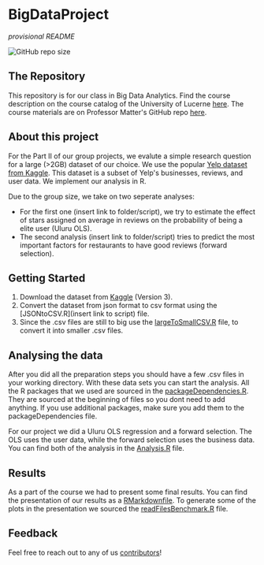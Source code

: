 # BigDataProject

*provisional README* 

![GitHub repo size](https://img.shields.io/github/repo-size/FStiffler/BigDataProject)

## The Repository 

This repository is for our class in Big Data Analytics. Find the course description on the course catalog of the University of Lucerne [here](https://portal.unilu.ch/details?code=FS211088). The course materials are on Professor Matter's GitHub repo [here](https://github.com/umatter/BigData).

## About this project

For the Part II of our group projects, we evalute a simple research question for a large (>2GB) dataset of our choice. We use the popular [Yelp dataset from Kaggle](https://www.kaggle.com/yelp-dataset/yelp-dataset). This dataset is a subset of Yelp's businesses, reviews, and user data. We implement our analysis in R.

Due to the group size, we take on two seperate analyses: 
* For the first one (insert link to folder/script), we try to estimate the effect of stars assigned on average in reviews on the probability of being a elite user (Uluru OLS).
* The second analysis (insert link to folder/script) tries to predict the most important factors for restaurants to have good reviews (forward selection).

## Getting Started

1. Download the dataset from  [Kaggle](https://www.kaggle.com/yelp-dataset/yelp-dataset) (Version 3).
2. Convert the dataset from json format to csv format using the [JSONtoCSV.R](insert link to script) file.
3. Since the .csv files are still to big use the [largeToSmallCSV.R](link) file, to convert it into smaller .csv files.

## Analysing the data

After you did all the preparation steps you should have a few .csv files in your working directory. With these data sets you can start the analysis. All the R packages that we used are sourced in the [packageDependencies.R](link). They are sourced at the beginning of files so you dont need to add anything. If you use additional packages, make sure you add them to the packageDependencies file.

For our project we did a Uluru OLS regression and a forward selection.
The OLS uses the user data, while the forward selection uses the business data.
You can find both of the analysis in the [Analysis.R](link) file.

## Results

As a part of the course we had to present some final results.
You can find the presentation of our results as a [RMarkdownfile](link).
To generate some of the plots in the presentation we sourced the [readFilesBenchmark.R](link) file.


## Feedback

Feel free to reach out to any of us [contributors](https://github.com/https://github.com/FStiffler/BigDataProject/graphs/contributors)!


